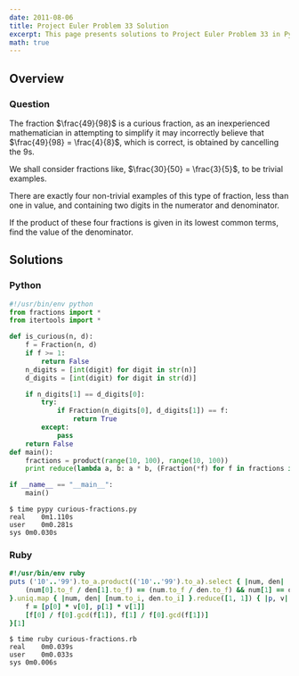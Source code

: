 ```yaml
---
date: 2011-08-06
title: Project Euler Problem 33 Solution
excerpt: This page presents solutions to Project Euler Problem 33 in Python and Ruby.
math: true
---
```



## Overview


### Question

The fraction $\frac{49}{98}$ is a curious fraction, as an inexperienced 
mathematician in attempting to simplify it may incorrectly 
believe that $\frac{49}{98} = \frac{4}{8}$, which is correct, is obtained by 
cancelling the 9s.

We shall consider fractions like, $\frac{30}{50} = \frac{3}{5}$, to be trivial 
examples.

There are exactly four non-trivial examples of this type of 
fraction, less than one in value, and containing two digits 
in the numerator and denominator.

If the product of these four fractions is given in its lowest 
common terms, find the value of the denominator.






## Solutions

### Python

```python
#!/usr/bin/env python
from fractions import *
from itertools import *

def is_curious(n, d):
    f = Fraction(n, d)
    if f >= 1:
        return False
    n_digits = [int(digit) for digit in str(n)]
    d_digits = [int(digit) for digit in str(d)]

    if n_digits[1] == d_digits[0]:
        try:
            if Fraction(n_digits[0], d_digits[1]) == f:
                return True
        except:
            pass
    return False
def main():
    fractions = product(range(10, 100), range(10, 100))
    print reduce(lambda a, b: a * b, (Fraction(*f) for f in fractions if is_curious(*f))).denominator

if __name__ == "__main__":
    main()
```


```
$ time pypy curious-fractions.py
real	0m1.110s
user	0m0.281s
sys	0m0.030s
```



### Ruby

```ruby
#!/usr/bin/env ruby
puts ('10'..'99').to_a.product(('10'..'99').to_a).select { |num, den|
	(num[0].to_f / den[1].to_f) == (num.to_f / den.to_f) && num[1] == den[0] && num[1] != den[1]
}.uniq.map { |num, den| [num.to_i, den.to_i] }.reduce([1, 1]) { |p, v|
	f = [p[0] * v[0], p[1] * v[1]]
	[f[0] / f[0].gcd(f[1]), f[1] / f[0].gcd(f[1])]
}[1]
```


```
$ time ruby curious-fractions.rb
real	0m0.039s
user	0m0.033s
sys	0m0.006s
```


